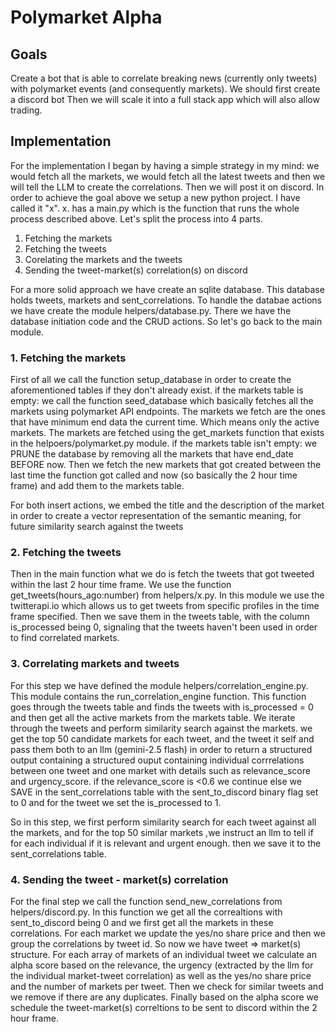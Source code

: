 # Polymarket Alpha


## Goals

Create a bot that is able to correlate breaking news (currently only tweets) with polymarket events (and consequently markets). 
We should first create a discord bot
Then we will scale it into a full stack app which will also allow trading. 

## Implementation

For the implementation I began by having a simple strategy in my mind: we would fetch all the markets, we would fetch all the latest tweets and then we will tell the LLM to create the correlations. Then we will post it on discord. 
In order to achieve the goal above we setup a new python project. I have called it "x". 
x. has a main.py which is the function that runs the whole process described above. Let's split the process into 4 parts. 

1. Fetching the markets
2. Fetching the tweets
3. Corelating the markets and the tweets
4. Sending the tweet-market(s) correlation(s) on discord

For a more solid approach we have create an sqlite database. This database holds tweets, markets and sent_correlations. To handle the databae actions we have create the module helpers/database.py. There we have the database initiation code and the CRUD actions. So let's go back to the main module. 
### 1. Fetching the markets
First of all we call the function setup_database in order to create the aforementioned tables if they don't already exist. 
if the markets table is empty:
we call the function seed_database which basically fetches all the markets using polymarket API endpoints. The markets we fetch are the ones that have minimum end data the current time. Which means only the active markets. 
The markets are fetched using the get_markets function that exists in the helpoers/polymarket.py module. 
if the markets table isn't empty: 
we PRUNE the database by removing all the markets that have end_date BEFORE now. Then we fetch the new markets that got created between the last time the function got called and now (so basically the 2 hour time frame) and add them to the markets table. 

For both insert actions, we embed the title and the description of the market in order to create a vector representation of the semantic meaning, for future similarity search against the tweets

### 2. Fetching the tweets
Then in the main function what we do is fetch the tweets that got tweeted within the last 2 hour time frame. We use the function get_tweets(hours_ago:number) from helpers/x.py. In this module we use the twitterapi.io which allows us to get tweets from specific profiles in the time frame specified. Then we save them in the tweets table, with the column is_processed being 0, signaling that the tweets haven't been used in order to find  correlated markets. 

### 3. Correlating markets and tweets
For this step we have defined the module helpers/correlation_engine.py. This module contains the run_correlation_engine function. This function goes through the tweets table and finds the tweets with is_processed = 0 and then get all the active markets from the markets table. 
We iterate through the tweets and perform similarity search against the markets. we get the top 50 candidate markets for each tweet, and the tweet it self and pass them both to an llm (gemini-2.5 flash) in order to return a structured output containing a structured ouput containing individual corrrelations between one tweet and one market with details such as relevance_score and urgency_score. if the relevance_score is <0.6 we continue else we SAVE in the sent_correlations table with the sent_to_discord binary flag set to 0 and for the tweet we set the is_processed to 1. 

So in this step, we first perform similarity search for each tweet against all the markets, and for the top 50 similar markets ,we instruct an llm to tell if for each individual if it is relevant and urgent enough. then we save it to the sent_correlations table. 

### 4. Sending the tweet - market(s) correlation
For the final step we call the function send_new_correlations from helpers/discord.py. In this function we get all the correaltions with sent_to_discord being 0 and we first get all the markets in these correlations. For each market we update the yes/no share price and then we group the correlations by tweet id. So now we have tweet => market(s) structure. 
For each array of markets of an individual tweet we calculate an alpha score based on the relevance, the urgency (extracted by the llm for the individual market-tweet correlation) as well as the yes/no share price and the number of markets per tweet. Then we check for similar tweets and we remove if there are any duplicates. Finally based on the alpha score we schedule the tweet-market(s) correltions to be sent to discord within the 2 hour frame. 


